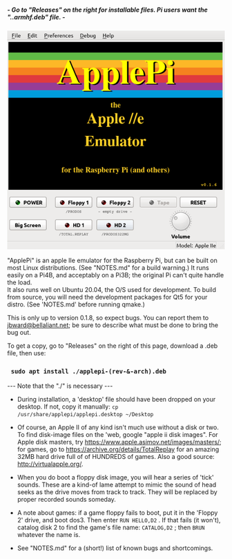 
#####  - Go to "Releases" on the right for installable files. Pi users want the "..armhf.deb" file. -
![Screenshot of ApplePi](https://github.com/FZBunny/applepi/blob/main/images/Screenshot_2021-10-20_10-40-48.png)

"ApplePi" is an apple IIe emulator for the Raspberry Pi, but can be built on most Linux distributions. (See "NOTES.md" for a build warning.)
It runs easily on a Pi4B, and acceptably on a Pi3B; the original Pi can't quite handle the load.  
It also runs well on Ubuntu 20.04, the O/S used for development.  To build from source, you will need the development packages for Qt5 for your distro. (See 'NOTES.md' before running qmake.)

This is only up to version 0.1.8, so expect bugs.   You can report them to jbward@bellaliant.net; be sure to describe what must be done to bring the bug out.

To get a copy, go to "Releases" on the right of this page, download a .deb file, then use: 

###  ``` sudo apt install ./applepi-(rev-&-arch).deb``` 
--- Note that the "./" is necessary ---
   
- During installation, a 'desktop' file should have been dropped on your desktop.  If not, copy it manually: ```cp /usr/share/applepi/applepi.desktop ~/Desktop``` 
- Of course, an Apple II of any kind isn't much use without a disk or two. To find disk-image files on the 'web, google "apple ii disk images".  For Apple disk masters, try https://www.apple.asimov.net/images/masters/;  for games, go to https://archive.org/details/TotalReplay for an amazing 32MB hard drive full of of HUNDREDS of games.  Also a good source: http://virtualapple.org/. 

- When you do boot a floppy disk image, you will hear a series of 'tick' sounds.  These are a kind-of lame attempt to mimic the sound of head seeks as the drive moves from track to track. They will be replaced by proper recorded sounds someday.
- A note about games:  if a game floppy fails to boot, put it in the 'Floppy 2' drive, and boot dos3. Then enter   ``` RUN HELLO,D2 ``` . If that fails (it won't), catalog disk 2 to find the game's file name: ``` CATALOG,D2 ``` ; then ``` BRUN ``` whatever the name is.   
- See "NOTES.md" for a (short!) list of known bugs and shortcomings.

 
